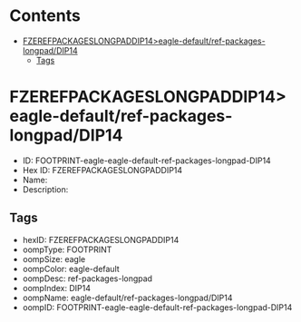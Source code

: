 



Contents
========

* [FZEREFPACKAGESLONGPADDIP14>eagle-default/ref-packages-longpad/DIP14](#fzerefpackageslongpaddip14eagle-defaultref-packages-longpaddip14)
	* [Tags](#tags)

# FZEREFPACKAGESLONGPADDIP14>eagle-default/ref-packages-longpad/DIP14

- ID: FOOTPRINT-eagle-eagle-default-ref-packages-longpad-DIP14
- Hex ID: FZEREFPACKAGESLONGPADDIP14
- Name: 
- Description: 

## Tags

- hexID: FZEREFPACKAGESLONGPADDIP14
- oompType: FOOTPRINT
- oompSize: eagle
- oompColor: eagle-default
- oompDesc: ref-packages-longpad
- oompIndex: DIP14
- oompName: eagle-default/ref-packages-longpad/DIP14
- oompID: FOOTPRINT-eagle-eagle-default-ref-packages-longpad-DIP14
